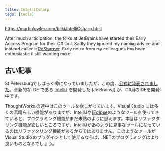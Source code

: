 ```yaml
---
title: IntelliCsharp
tags: [tools]
---
```


https://martinfowler.com/bliki/IntelliCsharp.html

After much anticipation, the folks at JetBrains have started their Early Access Program for their C# tool. Sadly they ignored my naming advice and instead called it [ReSharper](http://www.twelve71.com/archives/000401.html). Early noise from my colleagues has been enthusiastic if still wanting more.

## 古い記事
St Petersburgでしばらく噂になっていましたが、この度、[公式に発表されました](http://www.eugenebelyaev.com/begblog/general/000050.html)。革新的な IDE である [IntelliJ](http://www.intellij.com/idea/) を開発した [JetBrains]] が、C#用のIDEを開発中です。

ThoughtWorks の連中はこのツールを欲しがっています。Visual Studio には多くの素晴らしい機能がありますが、IntelliJや[[Eclipse](http://eclipse.org/)のようなツールを使ってきていると、プログラミング機能がまだ未熟のように思えます。本当はリファクタリング機能が欲しいところですが、IntelliJがあのように見事なツールになっているのはリファクタリング機能があるからではありません。このようなツールが Visual Studio のプラグインとして使えるならば、.NETのプログラミングはより良いものとなるでしょう。
